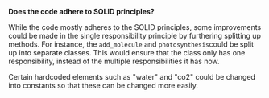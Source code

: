 **Does the code adhere to SOLID principles?**

While the code mostly adheres to the SOLID principles, some improvements could be made in the single responsibility principle by furthering splitting up methods. For instance, the `add_molecule` and `photosynthesis`could be split up into separate classes. This would ensure that the class only has one responsibility, instead of the multiple responsibilities it has now.

Certain hardcoded elements such as "water" and "co2" could be changed into constants so that these can be changed more easily. 